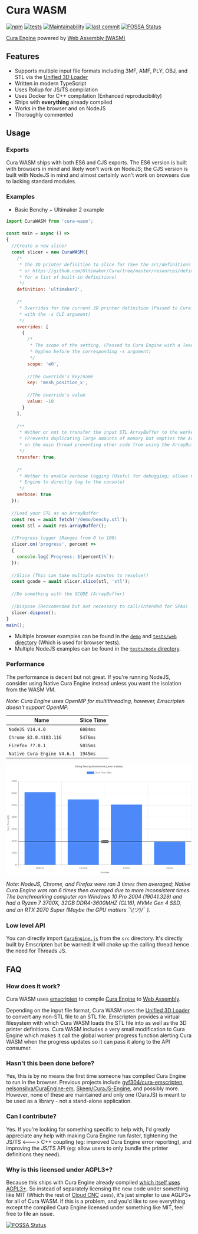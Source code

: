 # Cura WASM
[![npm](https://img.shields.io/npm/v/cura-wasm)](https://npmjs.com/package/cura-wasm)
[![tests](https://img.shields.io/github/workflow/status/Cloud-CNC/cura-wasm/Tests?label=tests)](https://github.com/Cloud-CNC/cura-wasm/actions)
[![Maintainability](https://api.codeclimate.com/v1/badges/67a492b070316bea1936/maintainability)](https://codeclimate.com/github/Cloud-CNC/cura-wasm/maintainability)
[![last commit](https://img.shields.io/github/last-commit/Cloud-CNC/cura-wasm)](https://github.com/Cloud-CNC/cura-wasm/commits/master)
[![FOSSA Status](https://app.fossa.com/api/projects/git%2Bgithub.com%2FCloud-CNC%2Fcura-wasm.svg?type=shield)](https://app.fossa.com/projects/git%2Bgithub.com%2FCloud-CNC%2Fcura-wasm?ref=badge_shield)

[Cura Engine](https://github.com/ultimaker/curaengine) powered by [Web Assembly (WASM)](https://webassembly.org)

## Features
* Supports multiple input file formats including 3MF, AMF, PLY, OBJ, and STL via the [Unified 3D Loader](https://github.com/cloud-cnc/unified-3d-loader)
* Written in modern TypeScript
* Uses Rollup for JS/TS compilation
* Uses Docker for C++ compilation (Enhanced reproducibility)
* Ships with **everything** already compiled
* Works in the browser and on NodeJS
* Thoroughly commented

## Usage

### Exports
Cura WASM ships with both ES6 and CJS exports. The ES6 version is built with browsers in mind and likely won't work on NodeJS; the CJS version is built with NodeJS in mind and almost certainly won't work on browsers due to lacking standard modules.

### Examples
* Basic Benchy + Ultimaker 2 example
```Javascript
import CuraWASM from 'cura-wasm';

const main = async () =>
{
  //Create a new slicer
  const slicer = new CuraWASM({
    /*
     * The 3D printer definition to slice for (See the src/definitions directory
     * or https://github.com/Ultimaker/Cura/tree/master/resources/definitions
     * for a list of built-in definitions)
     */
    definition: 'ultimaker2',

    /*
     * Overrides for the current 3D printer definition (Passed to Cura Engine
     * with the -s CLI argument)
     */
    overrides: [
      {
        /*
         * The scope of the setting. (Passed to Cura Engine with a leading
         * hyphen before the corresponding -s argument)
         */
        scope: 'e0',

        //The override's key/name
        key: 'mesh_position_x',

        //The override's value
        value: -10
      }
    ],

    /**
     * Wether or not to transfer the input STL ArrayBuffer to the worker thread
     * (Prevents duplicating large amounts of memory but empties the ArrayBuffer
     * on the main thread preventing other code from using the ArrayBuffer)
     */
    transfer: true,

    /*
     * Wether to enable verbose logging (Useful for debugging; allows Cura
     * Engine to directly log to the console)
     */
    verbose: true
  });

  //Load your STL as an ArrayBuffer
  const res = await fetch('/demo/benchy.stl');
  const stl = await res.arrayBuffer();

  //Progress logger (Ranges from 0 to 100)
  slicer.on('progress', percent =>
  {
    console.log(`Progress: ${percent}%`);
  });

  //Slice (This can take multiple minutes to resolve!)
  const gcode = await slicer.slice(stl, 'stl');

  //Do something with the GCODE (ArrayBuffer)

  //Dispose (Reccomended but not necessary to call/intended for SPAs)
  slicer.dispose();
}
main();
```

* Multiple browser examples can be found in the [`demo`](demo) and [`tests/web` directory](tests/web) (Which is used for browser tests).
* Multiple NodeJS examples can be found in the [`tests/node` directory](tests/node).

### Performance
The performance is decent but not great. If you're running NodeJS, consider using Native Cura Engine instead unless you want the isolation from the WASM VM.

*Note: Cura Engine uses OpenMP for multithreading, however, Emscripten doesn't support OpenMP.*

Name | Slice Time
--- | ---
`NodeJS V14.4.0` | `6084ms`
`Chrome 83.0.4103.116` | `5476ms`
`Firefox 77.0.1` | `5035ms`
`Native Cura Engine V4.6.1` | `1945ms`

[![Slicing Time](assets/chart.png)](assets/chart.png)

*Note: NodeJS, Chrome, and Firefox were ran 3 times then averaged; Native Cura Engine was ran 6 times then averaged due to more inconsistent times. The benchmarking computer ran Windows 10 Pro 2004 (19041.329) and had a Ryzen 7 3700X, 32GB DDR4-3600MHZ (CL16), NVMe Gen 4 SSD, and an RTX 2070 Super (Maybe the GPU matters* ¯\\_(ツ)_/¯ *).*

### Low level API
You can directly import [`CuraEngine.js`](./src/CuraEngine.js) from the `src` directory. It's directly built by Emscripten but be warned: it will choke up the calling thread hence the need for Threads JS.

## FAQ

### How does it work?
Cura WASM uses [emscripten](https://emscripten.org) to compile [Cura Engine](https://github.com/ultimaker/curaengine) to [Web Assembly](https://webassembly.org).

Depending on the input file format, Cura WASM uses the [Unified 3D Loader](https://github.com/cloud-cnc/unified-3d-loader) to convert any non-STL file to an STL file. Emscripten provides a virtual filesystem with which Cura WASM loads the STL file into as well as the 3D printer definitions. Cura WASM includes a very small modification to Cura Engine which makes it call the global worker progress function alerting Cura WASM when the progress updates so it can pass it along to the API consumer.

### Hasn't this been done before?
Yes, this is by no means the first time someone has compiled Cura Engine to run in the browser. Previous projects include [gyf304/cura-emscripten](https://github.com/gyf304/cura-emscripten), [nelsonsilva/CuraEngine-em](https://github.com/nelsonsilva/CuraEngine-em), [Skeen/CuraJS-Engine](https://github.com/Skeen/CuraJS-Engine), and possibly more. However, none of these are maintained and only one (CuraJS) is meant to be used as a library - not a stand-alone application.

### Can I contribute?
Yes. If you're looking for something specific to help with, I'd greatly appreciate any help with making Cura Engine run faster, tightening the JS/TS <---> C++ coupling (eg: improved Cura Engine error reporting), and improving the JS/TS API (eg: allow users to only bundle the printer definitions they need).

### Why is this licensed under AGPL3+?
Because this ships with Cura Engine already compiled [which itself uses AGPL3+](https://github.com/Ultimaker/CuraEngine/blob/master/LICENSE). So instead of separately licensing the new code under something like MIT (Which the rest of [Cloud CNC](https://github.com/cloud-cnc) uses), it's just simpler to use AGLP3+ for all of Cura WASM. If this is a problem, and you'd like to see everything except the compiled Cura Engine licensed under something like MIT, feel free to file an issue.

[![FOSSA Status](https://app.fossa.com/api/projects/git%2Bgithub.com%2FCloud-CNC%2Fcura-wasm.svg?type=large)](https://app.fossa.com/projects/git%2Bgithub.com%2FCloud-CNC%2Fcura-wasm?ref=badge_large)